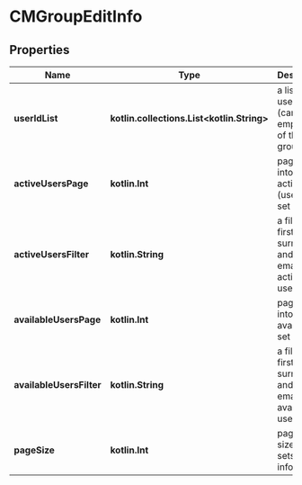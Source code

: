 
# CMGroupEditInfo

## Properties
Name | Type | Description | Notes
------------ | ------------- | ------------- | -------------
**userIdList** | **kotlin.collections.List&lt;kotlin.String&gt;** | a list of user-ids (can be empty) part of this group | 
**activeUsersPage** | **kotlin.Int** | pagination into the active (userIdList) set of users | 
**activeUsersFilter** | **kotlin.String** | a filter for first-name, surname, and/or email of the active users | 
**availableUsersPage** | **kotlin.Int** | pagination into the available set of users | 
**availableUsersFilter** | **kotlin.String** | a filter for first-name, surname, and/or email of the available users | 
**pageSize** | **kotlin.Int** | pagination size of both sets of information | 



